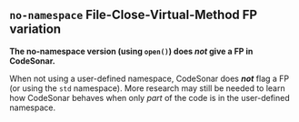 ## `no-namespace` File-Close-Virtual-Method FP variation

**The no-namespace version (using `open()`) does *not* give a FP in CodeSonar.**

When not using a user-defined namespace, CodeSonar does ***not*** flag a FP (or using the `std` namespace). More research may still be needed to learn how CodeSonar behaves when only *part* of the code is in the user-defined namespace.
